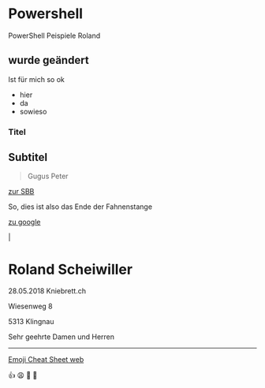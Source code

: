 # Powershell

PowerShell Peispiele Roland

## wurde geändert

Ist für mich so ok

* hier
* da
* sowieso

### Titel

## Subtitel

> Gugus
> Peter

[zur SBB](https://www.sbb.ch)

So, dies ist also das Ende der Fahnenstange

[zu google](https://www.google.com)


|
# **Roland Scheiwiller**


28.05.2018
Kniebrett.ch

Wiesenweg 8

5313 Klingnau

Sehr geehrte Damen und Herren


***

[Emoji Cheat Sheet web](https://www.webfx.com/tools/emoji-cheat-sheet/)

:+1:
:weary:
:clap:
:two_women_holding_hands:
